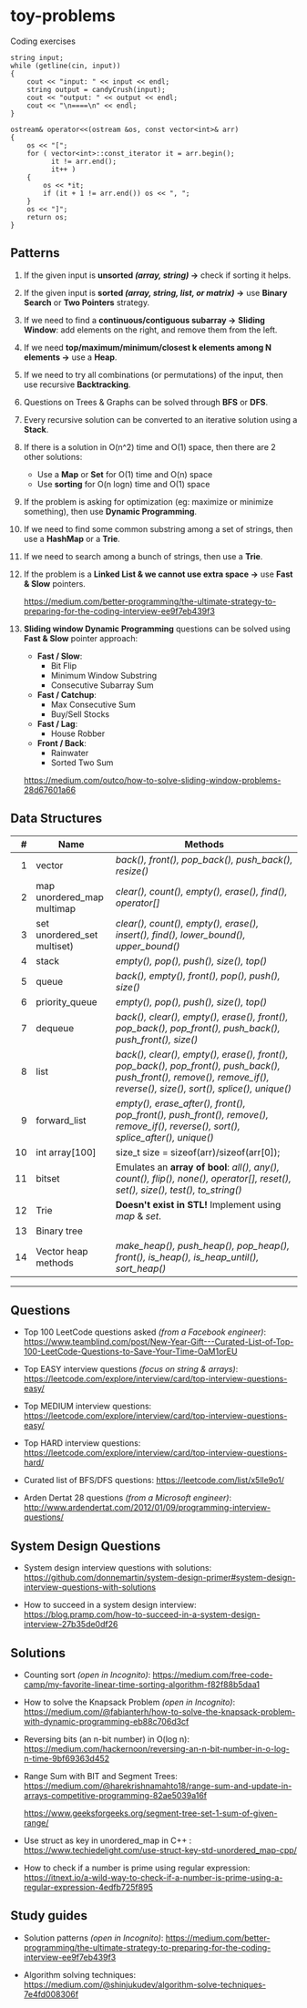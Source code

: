 # toy-problems

Coding exercises

    string input;
    while (getline(cin, input))
    {
        cout << "input: " << input << endl;
        string output = candyCrush(input);
        cout << "output: " << output << endl;
        cout << "\n====\n" << endl;
    }

    ostream& operator<<(ostream &os, const vector<int>& arr)
    {
        os << "[";
        for ( vector<int>::const_iterator it = arr.begin();
              it != arr.end();
              it++ )
        {
            os << *it;
            if (it + 1 != arr.end()) os << ", ";
        }
        os << "]";
        return os;
    }

## Patterns

1. If the given input is __unsorted _(array, string)_ &rarr;__  check if sorting it helps.

2. If the given input is __sorted _(array, string, list, or matrix)_ &rarr;__ use __Binary Search__ or __Two Pointers__ strategy.

3. If we need to find a __continuous/contiguous subarray &rarr;__ __Sliding Window__: add elements on the right, and remove them from the left.

4. If we need __top/maximum/minimum/closest k elements among N elements &rarr;__ use a __Heap__.

5. If we need to try all combinations (or permutations) of the input, then use recursive __Backtracking__.

6. Questions on Trees & Graphs can be solved through __BFS__ or __DFS__.

7. Every recursive solution can be converted to an iterative solution using a __Stack__.

8. If there is a solution in O(n^2) time and O(1) space, then there are 2 other solutions:
   - Use a __Map__ or __Set__ for O(1) time and O(n) space
   - Use __sorting__ for O(n logn) time and O(1) space

9. If the problem is asking for optimization (eg: maximize or minimize something), then use __Dynamic Programming__.

10. If we need to find some common substring among a set of strings, then use a __HashMap__ or a __Trie__.

11. If we need to search among a bunch of strings, then use a __Trie__.

12. If the problem is a __Linked List & we cannot use extra space &rarr;__ use __Fast & Slow__ pointers.

    <https://medium.com/better-programming/the-ultimate-strategy-to-preparing-for-the-coding-interview-ee9f7eb439f3>

13. __Sliding window Dynamic Programming__ questions can be solved using __Fast & Slow__ pointer approach:
    - __Fast / Slow__:
        - Bit Flip
        - Minimum Window Substring
        - Consecutive Subarray Sum
    - __Fast / Catchup__:
        - Max Consecutive Sum
        - Buy/Sell Stocks
    - __Fast / Lag__:
        - House Robber
    - __Front / Back__:
        - Rainwater
        - Sorted Two Sum

    <https://medium.com/outco/how-to-solve-sliding-window-problems-28d67601a66>

## Data Structures

|   #| Name                                | Methods                                              |
| --:|-------------------------------------|------------------------------------------------------|
|   1| vector                              | _back(), front(), pop_back(), push_back(), resize()_ |
|   2| map<br/>unordered_map<br/>multimap  | _clear(), count(), empty(), erase(), find(), operator[]_       |
|   3| set<br/>unordered_set<br/>multiset) | _clear(), count(), empty(), erase(), insert(), find(), lower_bound(), upper_bound()_ |
|   4| stack                               | _empty(), pop(), push(), size(), top()_              |
|   5| queue                               | _back(), empty(), front(), pop(), push(), size()_    |
|   6| priority_queue                      | _empty(), pop(), push(), size(), top()_              |
|   7| dequeue                             | _back(), clear(), empty(), erase(), front(), pop_back(), pop_front(), push_back(), push_front(), size()_ |
|   8| list                                | _back(), clear(), empty(), erase(), front(), pop_back(), pop_front(), push_back(), push_front(), remove(), remove_if(), reverse(), size(), sort(), splice(), unique()_  |
|   9| forward_list                        | _empty(), erase_after(), front(), pop_front(), push_front(), remove(), remove_if(), reverse(), sort(), splice_after(), unique()_ |
|  10| int array[100]                      | size_t size = sizeof(arr)/sizeof(arr[0]);            |
|  11| bitset                              | Emulates an __array of bool__: _all(), any(), count(), flip(), none(), operator[], reset(), set(), size(), test(), to_string()_ |
|  12| Trie                                | __Doesn't exist in STL!__ Implement using _map_ & _set_. |
|  13| Binary tree                         |                  |
|  14| Vector heap methods                 | _make_heap(), push_heap(), pop_heap(), front(), is_heap(), is_heap_until(), sort_heap()_  |

---

## Questions

- Top 100 LeetCode questions asked _(from a Facebook engineer)_: <https://www.teamblind.com/post/New-Year-Gift---Curated-List-of-Top-100-LeetCode-Questions-to-Save-Your-Time-OaM1orEU>

- Top EASY interview questions _(focus on string & arrays)_: <https://leetcode.com/explore/interview/card/top-interview-questions-easy/>

- Top MEDIUM interview questions: <https://leetcode.com/explore/interview/card/top-interview-questions-easy/>

- Top HARD interview questions: <https://leetcode.com/explore/interview/card/top-interview-questions-hard/>

- Curated list of BFS/DFS questions: <https://leetcode.com/list/x5lle9o1/>

- Arden Dertat 28 questions _(from a Microsoft engineer)_: <http://www.ardendertat.com/2012/01/09/programming-interview-questions/>

## System Design Questions

- System design interview questions with solutions: <https://github.com/donnemartin/system-design-primer#system-design-interview-questions-with-solutions>

- How to succeed in a system design interview: <https://blog.pramp.com/how-to-succeed-in-a-system-design-interview-27b35de0df26>

## Solutions

- Counting sort _(open in Incognito)_: <https://medium.com/free-code-camp/my-favorite-linear-time-sorting-algorithm-f82f88b5daa1>

- How to solve the Knapsack Problem _(open in Incognito)_: <https://medium.com/@fabianterh/how-to-solve-the-knapsack-problem-with-dynamic-programming-eb88c706d3cf>

- Reversing bits (an n-bit number) in O(log n): <https://medium.com/hackernoon/reversing-an-n-bit-number-in-o-log-n-time-9bf69363d452>

- Range Sum with BIT and Segment Trees: <https://medium.com/@harekrishnamahto18/range-sum-and-update-in-arrays-competitive-programming-82ae5039a16f>

  <https://www.geeksforgeeks.org/segment-tree-set-1-sum-of-given-range/>

- Use struct as key in unordered_map in C++ : <https://www.techiedelight.com/use-struct-key-std-unordered_map-cpp/>

- How to check if a number is prime using regular expression: <https://itnext.io/a-wild-way-to-check-if-a-number-is-prime-using-a-regular-expression-4edfb725f895>

## Study guides

- Solution patterns _(open in Incognito)_: <https://medium.com/better-programming/the-ultimate-strategy-to-preparing-for-the-coding-interview-ee9f7eb439f3>

- Algorithm solving techniques: <https://medium.com/@shinjukudev/algorithm-solve-techniques-7e4fd008306f>
